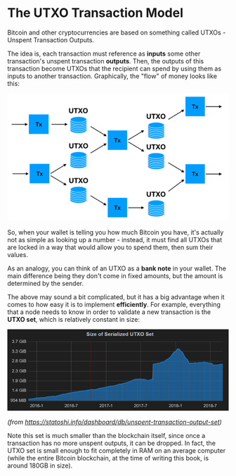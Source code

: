 # The UTXO Transaction Model

Bitcoin and other cryptocurrencies are based on something called UTXOs - Unspent Transaction Outputs.

The idea is, each transaction must reference as **inputs** some other transaction's unspent transaction **outputs**. Then, the outputs of this transaction become UTXOs that the recipient can spend by using them as inputs to another transaction. Graphically, the "flow" of money looks like this:

![](/content/part-1-blockchain-networks-concepts/transactions/blockchain-transactions/utxo.png)

So, when your wallet is telling you how much Bitcoin you have, it's actually not as simple as looking up a number - instead, it must find all UTXOs that are locked in a way that would allow you to spend them, then sum their values.

As an analogy, you can think of an UTXO as a **bank note** in your wallet. The main difference being they don't come in fixed amounts, but the amount is determined by the sender.

The above may sound a bit complicated, but it has a big advantage when it comes to how easy it is to implement **efficiently**. For example, everything that a node needs to know in order to validate a new transaction is the **UTXO set**, which is relatively constant in size:

![](/content/part-1-blockchain-networks-concepts/transactions/utxo_set.png)

*(from https://statoshi.info/dashboard/db/unspent-transaction-output-set)*

Note this set is much smaller than the blockchain itself, since once a transaction has no more unspent outputs, it can be dropped. In fact, the UTXO set is small enough to fit completely in RAM on an average computer (while the entire Bitcoin blockchain, at the time of writing this book, is around 180GB in size).